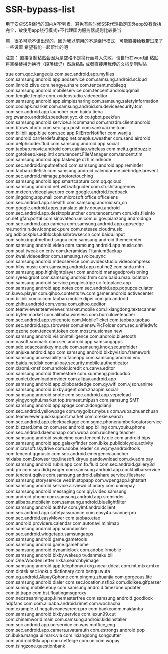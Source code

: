 # SSR-bypass-list
用于安卓SSR绕行的国内APP列表，避免有些时候SSR代理指定国外app没有囊括完全，故使用app绕行模式+不代理国内服务器规则比较妥当

嘛，很多可能不该出现的，因为我以前用的不是绕行模式，可能直接给我带过来了一些设置
希望有能一起帮忙的吧

注意：  直接复制粘贴会因为是空格不是换行而导入失败，请自行在word里 粘贴 将空格替换为换行（段落标记）然后粘贴
或者直接用我传的文档复制粘贴

true
com.qqc.kangeqiu
com.sec.android.app.myfiles
com.samsung.android.app.aodservice
com.samsung.android.scloud
com.linroid.zlive
com.hengye.share
com.tencent.mobileqq
com.samsung.android.mobileservice
com.tencent.androidqqmail
com.fenqile.fenqile
com.xvideostudio.videoeditor
com.samsung.android.app.simplesharing
com.samsung.safetyinformation
com.coolapk.market
com.samsung.android.sm.devicesecurity.tcm
com.sec.android.app.launcher
com.baidu.tieba
org.zwanoo.android.speedtest
yyc.xk
co.tgbot.peekfun
com.samsung.android.service.aircommand
com.smzdm.client.android
com.btows.photo
com.sec.spp.push
com.sankuai.meituan
com.bilibili.app.blue
com.sec.app.RilErrorNotifier
com.wanjia
com.android.carrierdefaultapp
net.oneplus.weather
com.sand.airdroid
com.delphicoder.flud
com.samsung.android.app.social
com.taobao.movie.android
com.cainiao.wireless
com.meitu.gridpuzzle
com.gotokeep.keep.intl
com.tencent.FileManager
com.tencent.tim
com.samsung.android.app.taskedge
czh.mindnode
com.sec.android.inputmethod
com.samsung.android.app.reminder
com.taobao.idlefish
com.samsung.android.calendar
me.piebridge.brevent
com.sec.android.mimage.photoretouching
com.samsung.android.app.smartcapture
com.qq.qcloud
com.samsung.android.net.wifi.wifiguider
com.str.shitangrenow
com.mxtech.videoplayer.pro
com.google.android.feedback
com.jingdong.app.mall
com.microsoft.office.officelens
com.sec.android.app.shealth
com.samsung.android.sm_cn
com.google.android.apps.translate
air.tv.douyu.android
com.sec.android.app.desktoplauncher
com.tencent.mm
com.ktls.fileinfo
cn.net.gfan.portal
com.sinovatech.unicom.ui
gov.pianzong.androidnga
com.sec.android.app.camera
com.samsung.android.app.appsedge
me.morirain.dev.iconpack.pure
com.netease.cloudmusic
org.adblockplus.adblockplussbrowser.cn
com.baidu.input
com.sohu.inputmethod.sogou
com.samsung.android.themecenter
com.samsung.android.video
com.samsung.android.app.music.chn
com.soul.tweak
cn.cntv
com.keramidas.TitaniumBackup
com.kwai.videoeditor
com.samsung.svoice.sync
com.samsung.android.mdecservice
com.xvideostudio.videocompress
com.hiby.music
com.samsung.android.app.routine2
com.snda.mhh
com.samsung.app.highlightplayer
com.android.managedprovisioning
com.ryeex.groot
com.samsung.android.fmm
com.baidu.map.location
com.samsung.android.service.peoplestripe
cc.fotoplace.app
com.samsung.android.app.notes
com.sec.android.app.popupcalculator
cn.kuwo.player
com.qihoo.contents
tw.com.gamer.android.activecenter
com.bilibili.comic
com.taobao.mobile.dipei
com.job.android
com.zhihu.android
com.versa
com.qihoo.qeditor
com.teamviewer.teamviewer.market.mobile
com.lixiangdong.textscanner
com.byfen.market
com.alibaba.wireless
com.born.iloveteacher
com.sec.android.app.voicenote
com.MobileTicket
com.taobao.taobao
com.sec.android.app.sbrowser
com.alensw.PicFolder
com.sec.unifiedwfc
com.qzone
com.tencent.token
com.most.musicman.new
com.samsung.android.visionintelligence
com.android.bluetooth
com.nasoft.socmark
com.sec.android.app.samsungapps
com.sdo.sdaccountkey
me.ele
com.samsung.knox.securefolder
com.anjuke.android.app
com.samsung.android.bixbyvision.framework
com.samsung.accessibility
io.faceapp
com.samsung.android.voc
com.baidu.netdisk
com.alipay.security.mobile.authenticator
com.xiaomi.xmsf
com.android.icredit
cn.canva.editor
com.samsung.android.themestore
com.xunmeng.pinduoduo
com.xunlei.downloadprovider
com.alipay.android.app
com.samsung.android.app.clipboardedge
com.qy.wifi
com.vjson.anime
com.samsung.android.bixby.agent
com.zhaopin.social
com.samsung.android.snote
com.sec.android.app.vepreload
com.yingyonghui.market
top.trumeet.mipush
com.samsung.SMT
com.samsung.android.app.spage
com.zidongdianji
com.sec.android.yellowpage
com.mygolbs.mybus
com.wuba.zhuanzhuan
com.teamviewer.quicksupport.market
com.orekie.search
com.sec.android.app.clockpackage
com.sgmc.phonenumberlocatorservice
com.blizzard.bma.cn
com.sec.android.app.billing
com.youku.phone
com.sec.android.daemonapp
com.wuba
com.ruicheng.teacher
com.samsung.android.svoiceime
com.tencent.tv.qie
com.android.bips
com.samsung.android.app.galaxyfinder
com.ibike.publicbicycle.activity
com.microsoft.skydrive
com.adobe.reader
cn.wq.myandroidtools
com.tencent.qqmusic
com.sec.android.emergencylauncher
mixiaba.com.Browser
top.linesoft.kiryuu.pandownload
com.dv.adm.pay
com.samsung.android.rubin.app
com.fb.fluid
com.sec.android.gallery3d
cmb.pb
com.sdu.didi.psnger
com.samsung.android.app.cocktailbarservice
com.tencent.qqlive
com.samsung.android.allshare.service.fileshare
com.samsung.storyservice
web1n.stopapp
com.wpengapp.lightstart
com.samsung.android.service.airviewdictionary
com.unionpay
com.samsung.android.messaging
com.qiyi.video.samsung
com.android.phone
com.samsung.android.app.sreminder
com.alibaba.mobileim
com.samsung.android.bluelightfilter
com.samsung.android.authfw
com.ylmf.androidclient
com.sec.android.app.safetyassurance
com.easy4u.scannerpro
com.sec.android.easyMover
com.taobao.etao
com.android.providers.calendar
com.autonavi.minimap
com.samsung.android.app.soundpicker
com.sec.android.widgetapp.samsungapps
com.samsung.android.game.gametools
com.samsung.android.game.gamehome
com.samsung.android.dynamiclock
com.adobe.lrmobile
com.samsung.android.bixby.wakeup
tv.danmaku.bili
com.One.WoodenLetter
rikka.searchbyimage
com.samsung.android.app.telephonyui
org.noear.ddcat
com.mt.mtxx.mtxx
com.diotek.sec.lookup.dictionary
com.benqu.wuta
com.eg.android.AlipayGphone
com.pingmu.zhuanjia
com.gorgeous.lite
com.samsung.android.dialer
com.sec.location.nsflp2
com.didikee.gifparser
com.suning.mobile.ebuy
com.samsung.android.timezone.updater
com.jd.jrapp
com.bst.floatingmsgproxy
com.nexstreaming.app.kinemasterfree
com.samsung.android.goodlock
hdpfans.com
com.alibaba.android.rimet
com.wochacha
com.example.xf.negativeonescreen.pro
com.bankcomm.maidanba
com.samsung.android.bixby.service
com.lexun99.cut
com.chinamworld.main
com.samsung.android.kidsinstaller
com.sec.android.app.ocrservice
cn.wps.moffice_eng
com.sec.android.app.camera.avatarauth
com.estrongs.android.pop
cn.ibuka.manga.ui
mark.via
com.lixiangdong.songcutter
com.android36kr.app
com.netfeige
com.unicom.wopay
com.tsingzone.questionbank
